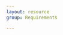 ```yaml
---
layout: resource
group: Requirements

---
```

<!-- General resources go here -->

<!-- #### Beginner -->

<!-- #### Intermediate -->

<!-- #### Advanced -->

<!-- #### Jedi -->
